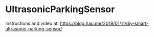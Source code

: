 # UltrasonicParkingSensor

Instructions and video at:
https://blog.hau.me/2019/01/11/diy-smart-ultrasonic-parking-sensor/
